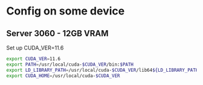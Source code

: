 # Config on some device

## Server 3060 - 12GB VRAM

Set up CUDA_VER=11.6

``` bash
export CUDA_VER=11.6
export PATH=/usr/local/cuda-$CUDA_VER/bin:$PATH
export LD_LIBRARY_PATH=/usr/local/cuda-$CUDA_VER/lib64${LD_LIBRARY_PATH:+:${LD_LIBRARY_PATH}}
export CUDA_HOME=/usr/local/cuda-$CUDA_VER
```